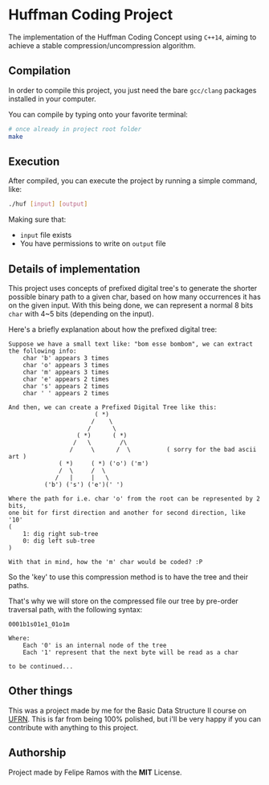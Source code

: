 # Huffman Coding Project
The implementation of the Huffman Coding Concept using `C++14`, aiming to achieve
a stable compression/uncompression algorithm.

## Compilation
In order to compile this project, you just need the bare `gcc/clang` packages
installed in your computer.

You can compile by typing onto your favorite terminal:
```bash
# once already in project root folder
make
```

## Execution
After compiled, you can execute the project by running a simple command, like:
```bash
./huf [input] [output]
```
Making sure that:
+ `input` file exists
+ You have permissions to write on `output` file

## Details of implementation
This project uses concepts of prefixed digital tree's to generate the shorter
possible binary path to a given char, based on how many occurrences it has on
the given input. With this being done, we can represent a normal 8 bits `char`
with 4~5 bits (depending on the input).

Here's a briefly explanation about how the prefixed digital tree:
```
Suppose we have a small text like: "bom esse bombom", we can extract the following info:
    char 'b' appears 3 times
    char 'o' appears 3 times
    char 'm' appears 3 times
    char 'e' appears 2 times
    char 's' appears 2 times
    char ' ' appears 2 times

And then, we can create a Prefixed Digital Tree like this:
                        ( *)
                       /    \
                      /      \
                   ( *)      ( *)
                  /   \        /\
                 /     \      /  \          ( sorry for the bad ascii art )
              ( *)     ( *) ('o') ('m')
              /  \     /  \  
             /   |     |   \
          ('b') ('s') ('e')(' ')

Where the path for i.e. char 'o' from the root can be represented by 2 bits,
one bit for first direction and another for second direction, like '10'
(
    1: dig right sub-tree
    0: dig left sub-tree
)

With that in mind, how the 'm' char would be coded? :P
```
So the 'key' to use this compression method is to have the tree and their paths.

That's why we will store on the compressed file our tree by pre-order traversal
path, with the following syntax:
```
0001b1s01e1_01o1m

Where:
    Each '0' is an internal node of the tree
    Each '1' represent that the next byte will be read as a char
```

`to be continued...`

## Other things
This was a project made by me for the Basic Data Structure II course on [UFRN](https://ufrn.br).
This is far from being 100% polished, but i'll be very happy if you can contribute
with anything to this project.

## Authorship
Project made by Felipe Ramos with the **MIT** License.
